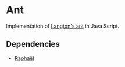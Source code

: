 Ant
===

Implementation of [Langton's ant](https://en.wikipedia.org/wiki/Langton%27s_ant) in Java Script.

Dependencies
------------
* [Raphaël](http://raphaeljs.com/)
